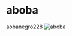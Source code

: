 # aboba
aobanegro228
![aboba](https://i.pinimg.com/736x/b4/4c/ff/b44cff332d59aa33e12cf8c5e15e1159.jpg)
